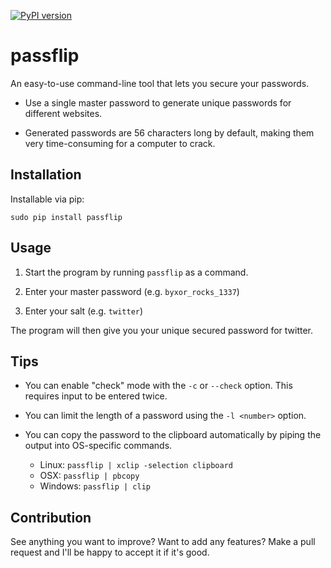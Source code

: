 [![PyPI version](https://badge.fury.io/py/passflip.svg)](https://badge.fury.io/py/passflip)

# passflip

An easy-to-use command-line tool that lets you secure your passwords.

* Use a single master password to generate unique passwords for different websites.

* Generated passwords are 56 characters long by default, making them very time-consuming for a computer to crack.

## Installation

Installable via pip:

`sudo pip install passflip`

## Usage

1. Start the program by running `passflip` as a command.

2. Enter your master password (e.g. `byxor_rocks_1337`)

3. Enter your salt (e.g. `twitter`)

The program will then give you your unique secured password for twitter.

## Tips

* You can enable "check" mode with the `-c` or `--check` option. This requires input to be entered twice.

* You can limit the length of a password using the `-l <number>` option.

* You can copy the password to the clipboard automatically by piping the output into OS-specific commands.
  * Linux: `passflip | xclip -selection clipboard`
  * OSX: `passflip | pbcopy`
  * Windows: `passflip | clip`

## Contribution

See anything you want to improve? Want to add any features? Make a pull request and I'll be happy to accept it if it's good.
